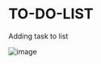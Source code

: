 # TO-DO-LIST
Adding task to list

![image](https://github.com/user-attachments/assets/cc11abbf-7e07-43b3-bfcf-ed87697a6f86)

